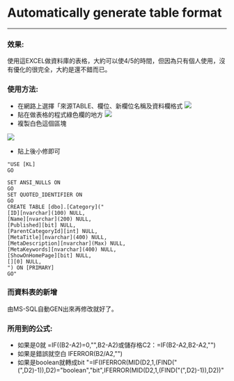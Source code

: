 # Automatically generate table format
---

### 效果:
使用這EXCEL做資料庫的表格，大約可以使4/5的時間，但因為只有個人使用，沒有優化的很完全，大約是還不錯而已。

### 使用方法:
- 在網路上選擇「來源TABLE、欄位、新欄位名稱及資料欄格式
![](https://i.imgur.com/QsC6M2y.png)
- 貼在做表格的程式綠色欄的地方
![](https://i.imgur.com/HMbgrLN.png)
- 複製白色這個區塊

![](https://i.imgur.com/vrtgS2M.png)

- 貼上後小修即可

```
"USE [KL]
GO

SET ANSI_NULLS ON
GO
SET QUOTED_IDENTIFIER ON
GO
CREATE TABLE [dbo].[Category]("
[ID][nvarchar](100) NULL,
[Name][nvarchar](200) NULL,
[Published][bit] NULL,
[ParentCategoryId][int] NULL,
[MetaTitle][nvarchar](400) NULL,
[MetaDescription][nvarchar](Max) NULL,
[MetaKeywords][nvarchar](400) NULL,
[ShowOnHomePage][bit] NULL,
[][0] NULL,
") ON [PRIMARY]
GO"
```

### 而資料表的新增
由MS-SQL自動GEN出來再修改就好了。





### 所用到的公式:	
- 如果是0就	=IF((B2-A2)=0,"",B2-A2)或儲存格C2：=IF(B2-A2,B2-A2,"")
- 如果是錯誤就空白	IFERROR(B2/A2,"")
- 如果是boolean就轉成bit	"=IF(IFERROR(MID(D2,1,(FIND("(",D2)-1)),D2)="boolean","bit",IFERROR(MID(D2,1,(FIND("(",D2)-1)),D2))"
